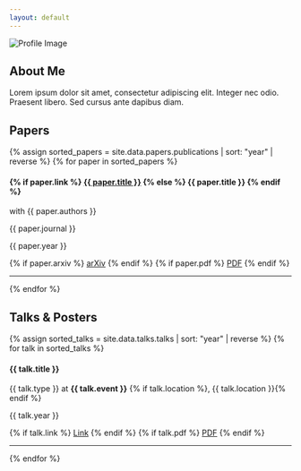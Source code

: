 ```yaml
---
layout: default
---
```


<!-- About Me -->
<section id="about" class="about-section">
  <div class="about-content">
    <div class="about-image">
      <img src="https://via.placeholder.com/200" alt="Profile Image">
    </div>
    <div class="about-text">
      <h2>About Me</h2>
      <p>Lorem ipsum dolor sit amet, consectetur adipiscing elit. Integer nec odio. Praesent libero. Sed cursus ante dapibus diam.</p>
    </div>
  </div>
</section>

<!-- Papers -->
<section id="papers" class="papers-section">
  <div class="papers-container">
    <h2>Papers</h2>
    {% assign sorted_papers = site.data.papers.publications | sort: "year" | reverse %}
    {% for paper in sorted_papers %}
      <div class="paper-entry card">
        <h4 class="paper-title">
          {% if paper.link %}
            <a href="{{ paper.link }}" target="_blank">{{ paper.title }}</a>
          {% else %}
            {{ paper.title }}
          {% endif %}
        </h4>
        <p class="paper-details">with {{ paper.authors }}</p>
        <p class="paper-journal">{{ paper.journal }}</p>
        <p class="paper-year">{{ paper.year }}</p>
        <div class="paper-links">
          {% if paper.arxiv %}
            <a class="btn" href="{{ paper.arxiv }}" target="_blank">arXiv</a>
          {% endif %}
          {% if paper.pdf %}
            <a class="btn" href="{{ paper.pdf }}" target="_blank">PDF</a>
          {% endif %}
        </div>
        <hr>
      </div>
    {% endfor %}
  </div>
</section>

<!-- Talks & Posters -->
<section id="talks-posters" class="talks-section">
  <div class="talks-container">
    <h2>Talks & Posters</h2>
    {% assign sorted_talks = site.data.talks.talks | sort: "year" | reverse %}
    {% for talk in sorted_talks %}
      <div class="talk-entry card">
        <h4 class="talk-title">{{ talk.title }}</h4>
        <p class="talk-details">
          {{ talk.type }} at <strong>{{ talk.event }}</strong>
          {% if talk.location %}, {{ talk.location }}{% endif %}
        </p>
        <p class="talk-year">{{ talk.year }}</p>
        <div class="talk-links">
          {% if talk.link %}
            <a class="btn" href="{{ talk.link }}" target="_blank" rel="noopener">Link</a>
          {% endif %}
          {% if talk.pdf %}
            <a class="btn" href="{{ talk.pdf }}" target="_blank" rel="noopener">PDF</a>
          {% endif %}
        </div>
        <hr>
      </div>
    {% endfor %}
  </div>
</section>
